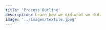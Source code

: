 ```yaml
---
title: 'Process Outline'
description: Learn how we did what we did.
image: '../images/textile.jpeg'
---
```


